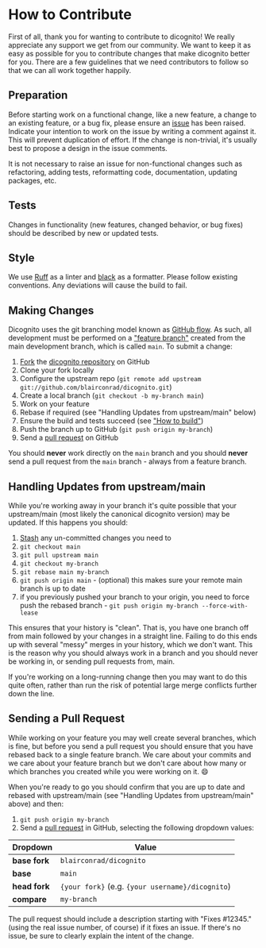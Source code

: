 # How to Contribute

First of all, thank you for wanting to contribute to dicognito! We really appreciate any support we get from
our community. We want to keep it as easy as possible for you to contribute changes that make dicognito
better for you. There are a few guidelines that we need contributors to follow so that we can all work
together happily.

## Preparation

Before starting work on a functional change, like a new feature, a change to an existing feature, or a bug
fix, please ensure an [issue](https://github.com/dicognito/dicognito/issues) has been raised. Indicate your
intention to work on the issue by writing a comment against it. This will prevent duplication of effort. If
the change is non-trivial, it's usually best to propose a design in the issue comments.

It is not necessary to raise an issue for non-functional changes such as refactoring, adding tests,
reformatting code, documentation, updating packages, etc.

## Tests

Changes in functionality (new features, changed behavior, or bug fixes) should be described by new or
updated tests.

## Style

We use [Ruff](https://ruff.rs/) as a linter and [black](https://black.readthedocs.io/en/stable/)
as a formatter. Please follow existing conventions. Any deviations will cause the build to fail.

## Making Changes

Dicognito uses the git branching model known as [GitHub flow](https://help.github.com/articles/github-flow/).
As such, all development must be performed on a
["feature branch"](https://martinfowler.com/bliki/FeatureBranch.html) created from the main development
branch, which is called `main`. To submit a change:

1. [Fork](https://help.github.com/forking/) the
   [dicognito repository](https://github.com/blairconrad/dicognito/) on GitHub
1. Clone your fork locally
1. Configure the upstream repo (`git remote add upstream git://github.com/blairconrad/dicognito.git`)
1. Create a local branch (`git checkout -b my-branch main`)
1. Work on your feature
1. Rebase if required (see "Handling Updates from upstream/main" below)
1. Ensure the build and tests succeed (see ["How to build"](how_to_build.md "How to build"))
1. Push the branch up to GitHub (`git push origin my-branch`)
1. Send a [pull request](https://help.github.com/articles/using-pull-requests) on GitHub

You should **never** work directly on the `main` branch and you should **never** send a pull request from
the `main` branch - always from a feature branch.

## Handling Updates from upstream/main

While you're working away in your branch it's quite possible that your upstream/main (most likely the
canonical dicognito version) may be updated. If this happens you should:

1. [Stash](https://git-scm.com/book/en/v2/Git-Tools-Stashing-and-Cleaning) any un-committed changes you
   need to
1. `git checkout main`
1. `git pull upstream main`
1. `git checkout my-branch`
1. `git rebase main my-branch`
1. `git push origin main` - (optional) this makes sure your remote main branch is up to date
1. if you previously pushed your branch to your origin, you need to force push the rebased branch -
   `git push origin my-branch --force-with-lease`

This ensures that your history is "clean". That is, you have one branch off from main followed by your
changes in a straight line. Failing to do this ends up with several "messy" merges in your history, which we
don't want. This is the reason why you should always work in a branch and you should never be working in, or
sending pull requests from, main.

If you're working on a long-running change then you may want to do this quite often, rather than run the
risk of potential large merge conflicts further down the line.

## Sending a Pull Request

While working on your feature you may well create several branches, which is fine, but before you send a
pull request you should ensure that you have rebased back to a single feature branch. We care about your
commits and we care about your feature branch but we don't care about how many or which branches you created
while you were working on it. :smile:

When you're ready to go you should confirm that you are up to date and rebased with upstream/main (see
"Handling Updates from upstream/main" above) and then:

1. `git push origin my-branch`
1. Send a [pull request](https://help.github.com/articles/using-pull-requests) in GitHub, selecting the
   following dropdown values:

| Dropdown      | Value                                             |
|---------------|---------------------------------------------------|
| **base fork** | `blairconrad/dicognito`                           |
| **base**      | `main`                                          |
| **head fork** | `{your fork}` (e.g. `{your username}/dicognito`)  |
| **compare**   | `my-branch`                                       |

The pull request should include a description starting with "Fixes #12345." (using the real issue number, of
course) if it fixes an issue. If there's no issue, be sure to clearly explain the intent of the change.
